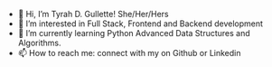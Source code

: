 - 👋 Hi, I’m Tyrah D. Gullette! She/Her/Hers
- 👀 I’m interested in Full Stack, Frontend and Backend development
- 🌱 I’m currently learning Python Advanced Data Structures and Algorithms. 
- 📫 How to reach me: connect with my on Github or Linkedin

<!---
ursaturnine/ursaturnine is a ✨ special ✨ repository because its `README.md` (this file) appears on your GitHub profile.
You can click the Preview link to take a look at your changes.
--->
